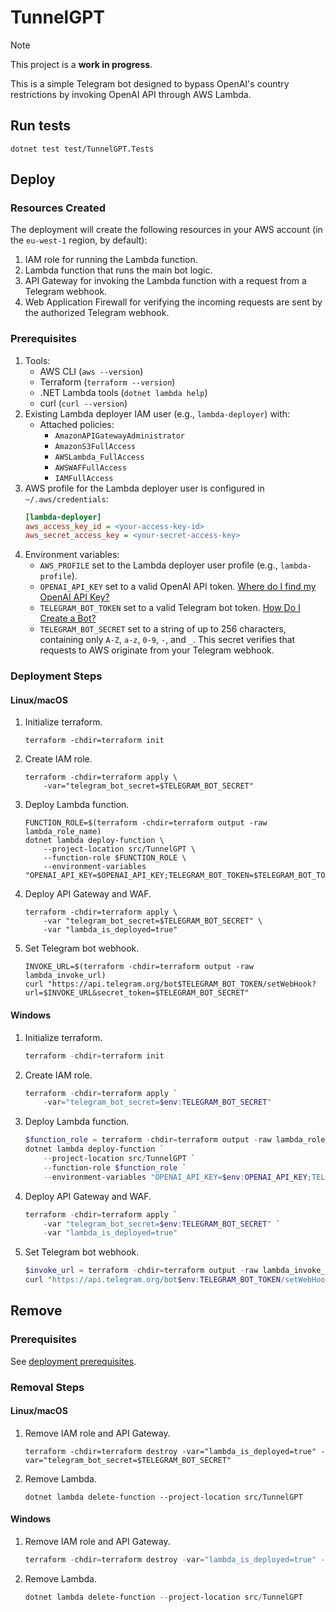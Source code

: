 # TunnelGPT

> [!NOTE]  
> This project is a **work in progress**.

This is a simple Telegram bot designed to bypass OpenAI's country restrictions by invoking OpenAI API through AWS Lambda.

## Run tests

```shell
dotnet test test/TunnelGPT.Tests
```

## Deploy

### Resources Created

The deployment will create the following resources in your AWS account (in the `eu-west-1` region, by default):

1. IAM role for running the Lambda function.
2. Lambda function that runs the main bot logic.
3. API Gateway for invoking the Lambda function with a request from a Telegram webhook.
4. Web Application Firewall for verifying the incoming requests are sent by the authorized Telegram webhook.

### Prerequisites

1. Tools:
   - AWS CLI (`aws --version`)
   - Terraform (`terraform --version`)
   - .NET Lambda tools (`dotnet lambda help`)
   - curl (`curl --version`)
2. Existing Lambda deployer IAM user (e.g., `lambda-deployer`) with:
   - Attached policies:
     - `AmazonAPIGatewayAdministrator`
     - `AmazonS3FullAccess`
     - `AWSLambda_FullAccess`
     - `AWSWAFFullAccess`
     - `IAMFullAccess`
3. AWS profile for the Lambda deployer user is configured in `~/.aws/credentials`:
   ```ini
   [lambda-deployer]
   aws_access_key_id = <your-access-key-id>
   aws_secret_access_key = <your-secret-access-key>
   ```
4. Environment variables:
   - `AWS_PROFILE` set to the Lambda deployer user profile (e.g., `lambda-profile`).
   - `OPENAI_API_KEY` set to a valid OpenAI API token. [Where do I find my OpenAI API Key?](https://help.openai.com/articles/4936850-where-do-i-find-my-openai-api-key)
   - `TELEGRAM_BOT_TOKEN` set to a valid Telegram bot token. [How Do I Create a Bot?](https://core.telegram.org/bots#how-do-i-create-a-bot)
   - `TELEGRAM_BOT_SECRET` set to a string of up to 256 characters, containing only `A-Z`, `a-z`, `0-9`, `-`, and `_`.
        This secret verifies that requests to AWS originate from your Telegram webhook.  

### Deployment Steps

#### Linux/macOS

1. Initialize terraform.
   ```shell
   terraform -chdir=terraform init
   ```
2. Create IAM role.
   ```shell
   terraform -chdir=terraform apply \
       -var="telegram_bot_secret=$TELEGRAM_BOT_SECRET"
   ```
3. Deploy Lambda function.
   ```shell
   FUNCTION_ROLE=$(terraform -chdir=terraform output -raw lambda_role_name)    
   dotnet lambda deploy-function \
       --project-location src/TunnelGPT \
       --function-role $FUNCTION_ROLE \
       --environment-variables "OPENAI_API_KEY=$OPENAI_API_KEY;TELEGRAM_BOT_TOKEN=$TELEGRAM_BOT_TOKEN"
   ```
4. Deploy API Gateway and WAF.
   ```shell
   terraform -chdir=terraform apply \
       -var "telegram_bot_secret=$TELEGRAM_BOT_SECRET" \
       -var "lambda_is_deployed=true"
   ```
5. Set Telegram bot webhook.
   ```shell
   INVOKE_URL=$(terraform -chdir=terraform output -raw lambda_invoke_url)
   curl "https://api.telegram.org/bot$TELEGRAM_BOT_TOKEN/setWebHook?url=$INVOKE_URL&secret_token=$TELEGRAM_BOT_SECRET"
   ```

#### Windows

1. Initialize terraform.
   ```powershell
   terraform -chdir=terraform init
   ```
2. Create IAM role.
   ```powershell
   terraform -chdir=terraform apply `
       -var="telegram_bot_secret=$env:TELEGRAM_BOT_SECRET"
   ```
3. Deploy Lambda function.
   ```powershell
   $function_role = terraform -chdir=terraform output -raw lambda_role_name
   dotnet lambda deploy-function `
       --project-location src/TunnelGPT `
       --function-role $function_role `
       --environment-variables "OPENAI_API_KEY=$env:OPENAI_API_KEY;TELEGRAM_BOT_TOKEN=$env:TELEGRAM_BOT_TOKEN"
   ```
4. Deploy API Gateway and WAF.
   ```powershell
   terraform -chdir=terraform apply `
       -var "telegram_bot_secret=$env:TELEGRAM_BOT_SECRET" `
       -var "lambda_is_deployed=true"
   ```
5. Set Telegram bot webhook.
   ```powershell
   $invoke_url = terraform -chdir=terraform output -raw lambda_invoke_url
   curl "https://api.telegram.org/bot$env:TELEGRAM_BOT_TOKEN/setWebHook?url=$invoke_url&secret_token=$env:TELEGRAM_BOT_SECRET"
   ```

## Remove

### Prerequisites

See [deployment prerequisites](#prerequisites).

### Removal Steps

#### Linux/macOS

1. Remove IAM role and API Gateway.
   ```shell
   terraform -chdir=terraform destroy -var="lambda_is_deployed=true" -var="telegram_bot_secret=$TELEGRAM_BOT_SECRET"
   ```
2. Remove Lambda.
   ```shell
   dotnet lambda delete-function --project-location src/TunnelGPT
   ```

#### Windows

1. Remove IAM role and API Gateway.
   ```powershell
   terraform -chdir=terraform destroy -var="lambda_is_deployed=true" -var="telegram_bot_secret=$env:TELEGRAM_BOT_SECRET"
   ```
2. Remove Lambda.
   ```powershell
   dotnet lambda delete-function --project-location src/TunnelGPT
   ```
